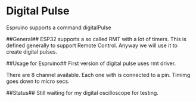 Digital Pulse
===
Espruino supports a command digitalPulse

##General##
ESP32 supports a so called RMT with a lot of timers. This is defined generally to support Remote Control. Anyway we will use it to create digital pulses.

##Usage for Espruino##
First version of digital pulse uses rmt driver.

There are 8 channel available. Each one with is connected to a pin. Timimg goes down to micro secs.


##Status##
Still waiting for my digital oscilloscope for testing.
